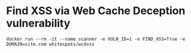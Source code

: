 # Find XSS via Web Cache Deception vulnerability

`docker run --rm -it --name scanner -e VULN_ID=1 -e FIND_XSS=True -e DOMAIN=site.com whitespots/wcdxss`
